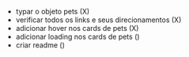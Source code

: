 - typar o objeto pets (X)
- verificar todos os links e seus direcionamentos (X)
- adicionar hover nos cards de pets (X)
- adicionar loading nos cards de pets ()
- criar readme ()